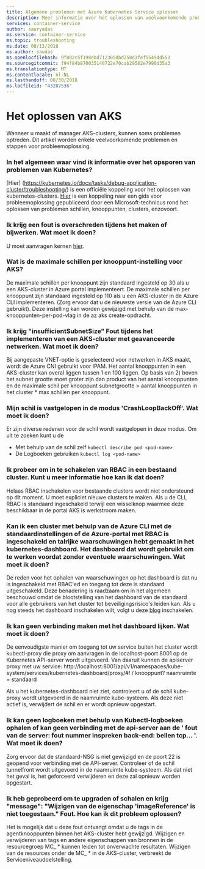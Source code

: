 ```yaml
---
title: Algemene problemen met Azure Kubernetes Service oplossen
description: Meer informatie over het oplossen van veelvoorkomende problemen bij het gebruik van Azure Kubernetes Service (AKS)
services: container-service
author: sauryadas
ms.service: container-service
ms.topic: troubleshooting
ms.date: 08/13/2018
ms.author: saudas
ms.openlocfilehash: 9f082c5f198ebd7123058bd250d3fef55494d553
ms.sourcegitcommit: f94f84b870035140722e70cab29562e7990d35a3
ms.translationtype: MT
ms.contentlocale: nl-NL
ms.lasthandoff: 08/30/2018
ms.locfileid: "43287536"
---
```

# <a name="aks-troubleshooting"></a>Het oplossen van AKS
Wanneer u maakt of manager AKS-clusters, kunnen soms problemen optreden. Dit artikel worden enkele veelvoorkomende problemen en stappen voor probleemoplossing.

### <a name="in-general-where-do-i-find-information-about-debugging-kubernetes-issues"></a>In het algemeen waar vind ik informatie over het opsporen van problemen van Kubernetes?

[Hier] (https://kubernetes.io/docs/tasks/debug-application-cluster/troubleshooting/) is een officiële koppeling voor het oplossen van kubernetes-clusters.
[Hier](https://github.com/feiskyer/kubernetes-handbook/blob/master/en/troubleshooting/index.md) is een koppeling naar een gids voor probleemoplossing gepubliceerd door een Microsoft-technicus rond het oplossen van problemen schillen, knooppunten, clusters, enzovoort.

### <a name="i-am-getting-a-quota-exceeded-error-during-create-or-upgrade-what-should-i-do"></a>Ik krijg een fout is overschreden tijdens het maken of bijwerken. Wat moet ik doen? 

U moet aanvragen kernen [hier](https://docs.microsoft.com/azure/azure-supportability/resource-manager-core-quotas-request).

### <a name="what-is-the-max-pods-per-node-setting-for-aks"></a>Wat is de maximale schillen per knooppunt-instelling voor AKS?

De maximale schillen per knooppunt zijn standaard ingesteld op 30 als u een AKS-cluster in Azure portal implementeert.
De maximale schillen per knooppunt zijn standaard ingesteld op 110 als u een AKS-cluster in de Azure CLI implementeren. (Zorg ervoor dat u de nieuwste versie van de Azure CLI gebruikt). Deze instelling kan worden gewijzigd met behulp van de max-knooppunten-per-pod-vlag in de az aks create-opdracht.

### <a name="i-am-getting-insufficientsubnetsize-error-while-deploying-an-aks-cluster-with-advanced-networking-what-should-i-do"></a>Ik krijg "insufficientSubnetSize" Fout tijdens het implementeren van een AKS-cluster met geavanceerde netwerken. Wat moet ik doen?

Bij aangepaste VNET-optie is geselecteerd voor netwerken in AKS maakt, wordt de Azure CNI gebruikt voor IPAM. Het aantal knooppunten in een AKS-cluster kan overal liggen tussen 1 en 100 liggen. Op basis van 2) boven het subnet grootte moet groter zijn dan product van het aantal knooppunten en de maximale schil per knooppunt subnetgrootte > aantal knooppunten in het cluster * max schillen per knooppunt.

### <a name="my-pod-is-stuck-in-crashloopbackoff-mode-what-should-i-do"></a>Mijn schil is vastgelopen in de modus 'CrashLoopBackOff'. Wat moet ik doen?

Er zijn diverse redenen voor de schil wordt vastgelopen in deze modus. Om uit te zoeken kunt u de 
* Met behulp van de schil zelf `kubectl describe pod <pod-name>`
* De Logboeken gebruiken  `kubectl log <pod-name>`

### <a name="i-am-trying-to-enable-rbac-on-an-existing-cluster-can-you-tell-me-how-i-can-do-that"></a>Ik probeer om in te schakelen van RBAC in een bestaand cluster. Kunt u meer informatie hoe kan ik dat doen?

Helaas RBAC inschakelen voor bestaande clusters wordt niet ondersteund op dit moment. U moet expliciet nieuwe clusters te maken. Als u de CLI, RBAC is standaard ingeschakeld terwijl een wisselknop waarmee deze beschikbaar in de portal AKS is werkstroom maken.

### <a name="i-created-a-cluster-using-the-azure-cli-with-defaults-or-the-azure-portal-with-rbac-enabled-and-numerous-warnings-in-the-kubernetes-dashboard-the-dashboard-used-to-work-before-without-any-warnings-what-should-i-do"></a>Kan ik een cluster met behulp van de Azure CLI met de standaardinstellingen of de Azure-portal met RBAC is ingeschakeld en talrijke waarschuwingen hebt gemaakt in het kubernetes-dashboard. Het dashboard dat wordt gebruikt om te werken voordat zonder eventuele waarschuwingen. Wat moet ik doen?

De reden voor het ophalen van waarschuwingen op het dashboard is dat nu is ingeschakeld met RBAC'ed en toegang tot deze is standaard uitgeschakeld. Deze benadering is raadzaam om in het algemeen beschouwd omdat de blootstelling van het dashboard van de standaard voor alle gebruikers van het cluster tot beveiligingsrisico's leiden kan. Als u nog steeds het dashboard inschakelen wilt, volgt u deze [blog](https://pascalnaber.wordpress.com/2018/06/17/access-dashboard-on-aks-with-rbac-enabled/) inschakelen.

### <a name="i-cant-seem-to-connect-to-the-dashboard-what-should-i-do"></a>Ik kan geen verbinding maken met het dashboard lijken. Wat moet ik doen?

De eenvoudigste manier om toegang tot uw service buiten het cluster wordt kubectl-proxy die proxy om aanvragen in de localhost-poort 8001 op de Kubernetes API-server wordt uitgevoerd. Van daaruit kunnen de apiserver proxy met uw service: http://localhost:8001/api/v1/namespaces/kube-system/services/kubernetes-dashboard/proxy/#! / knooppunt? naamruimte = standaard

Als u het kubernetes-dashboard niet ziet, controleert u of de schil kube-proxy wordt uitgevoerd in de naamruimte kube-systeem. Als deze niet actief is, verwijdert de schil en er wordt opnieuw opgestart.

### <a name="i-could-not-get-logs-using-kubectl-logs-or-cannot-connect-to-the-api-server-getting-the-error-from-server-error-dialing-backend-dial-tcp-what-should-i-do"></a>Ik kan geen logboeken met behulp van Kubectl-logboeken ophalen of kan geen verbinding met de api-server aan de ' fout van de server: fout nummer inspreken back-end: bellen tcp... '. Wat moet ik doen?

Zorg ervoor dat de standaard-NSG is niet gewijzigd en de poort 22 is geopend voor verbinding met de API-server. Controleer of de schil tunnelfront wordt uitgevoerd in de naamruimte kube-systeem. Als dat niet het geval is, het geforceerd verwijderen en deze zal opnieuw worden opgestart.

### <a name="i-am-trying-to-upgrade-or-scale-and-am-getting-message-changing-property-imagereference-is-not-allowed-error--how-do-i-fix-this-issue"></a>Ik heb geprobeerd om te upgraden of schalen en krijg "message": "Wijzigen van de eigenschap 'imageReference' is niet toegestaan." Fout.  Hoe kan ik dit probleem oplossen?

Het is mogelijk dat u deze fout ontvangt omdat u de tags in de agentknooppunten binnen het AKS-cluster hebt gewijzigd. Wijzigen en verwijderen van tags en andere eigenschappen van bronnen in de resourcegroep MC_ * kunnen leiden tot onverwachte resultaten. Wijzigen van de resources onder de MC_ * in de AKS-cluster, verbreekt de Serviceniveaudoelstelling.


